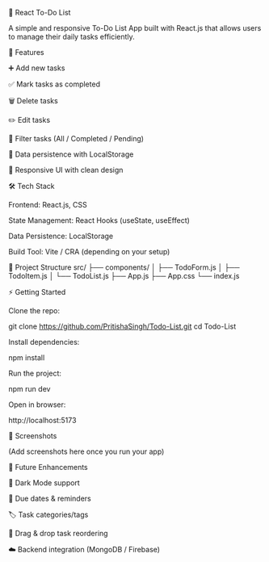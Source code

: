 📝 React To-Do List

A simple and responsive To-Do List App built with React.js that allows users to manage their daily tasks efficiently.

🚀 Features

➕ Add new tasks

✅ Mark tasks as completed

🗑️ Delete tasks

✏️ Edit tasks

📂 Filter tasks (All / Completed / Pending)

💾 Data persistence with LocalStorage

🎨 Responsive UI with clean design

🛠️ Tech Stack

Frontend: React.js, CSS

State Management: React Hooks (useState, useEffect)

Data Persistence: LocalStorage

Build Tool: Vite / CRA (depending on your setup)

📂 Project Structure
src/
├── components/
│   ├── TodoForm.js
│   ├── TodoItem.js
│   └── TodoList.js
├── App.js
├── App.css
└── index.js

⚡ Getting Started

Clone the repo:

git clone https://github.com/PritishaSingh/Todo-List.git
cd Todo-List


Install dependencies:

npm install


Run the project:

npm run dev


Open in browser:

http://localhost:5173

📸 Screenshots

(Add screenshots here once you run your app)

🌱 Future Enhancements

🌙 Dark Mode support

📅 Due dates & reminders

🏷️ Task categories/tags

🔄 Drag & drop task reordering

☁️ Backend integration (MongoDB / Firebase)